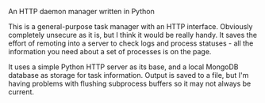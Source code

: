 An HTTP daemon manager written in Python

This is a general-purpose task manager with an HTTP interface. Obviously completely unsecure as it is, but I think it would be really handy. It saves the effort of remoting into a server to check logs and process statuses - all the information you need about a set of processes is on the page.

It uses a simple Python HTTP server as its base, and a local MongoDB database as storage for task information. Output is saved to a file, but I'm having problems with flushing subprocess buffers so it may not always be current.